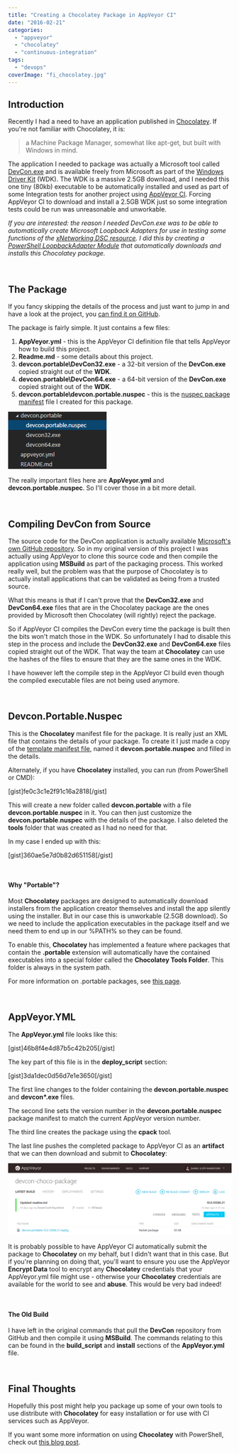 ```yaml
---
title: "Creating a Chocolatey Package in AppVeyor CI"
date: "2016-02-21"
categories:
  - "appveyor"
  - "chocolatey"
  - "continuous-integration"
tags:
  - "devops"
coverImage: "fi_chocolatey.jpg"
---
```


## Introduction

Recently I had a need to have an application published in [Chocolatey](http://www.chocolatey.org/). If you're not familiar with Chocolatey, it is:

> a Machine Package Manager, somewhat like apt-get, but built with Windows in mind.

The application I needed to package was actually a Microsoft tool called [DevCon.exe](https://msdn.microsoft.com/en-us/library/windows/hardware/ff544707%28v=vs.85%29.aspx) and is available freely from Microsoft as part of the [Windows Driver Kit](https://msdn.microsoft.com/en-us/windows/hardware/hh852365) (WDK). The WDK is a massive 2.5GB download, and I needed this one tiny (80kb) executable to be automatically installed and used as part of some Integration tests for another project using [AppVeyor CI](http://www.appveyor.com/). Forcing AppVeyor CI to download and install a 2.5GB WDK just so some integration tests could be run was unreasonable and unworkable.

_If you are interested: the reason I needed DevCon.exe was to be able to automatically create Microsoft Loopback Adapters for use in testing some functions of the [xNetworking DSC resource](https://github.com/PowerShell/xNetworking). I did this by creating a [PowerShell LoopbackAdapter Module](https://www.powershellgallery.com/packages/LoopbackAdapter/1.0.0.16) that automatically downloads and installs this Chocolatey package._

 

## The Package

If you fancy skipping the details of the process and just want to jump in and have a look at the project, you [can find it on GitHub](https://github.com/PlagueHO/devcon-choco-package).

The package is fairly simple. It just contains a few files:

1. **AppVeyor.yml** - this is the AppVeyor CI definition file that tells AppVeyor how to build this project.
2. **Readme.md** - some details about this project.
3. **devcon.portable\\DevCon32.exe** - a 32-bit version of the **DevCon.exe** copied straight out of the **WDK**.
4. **devcon.portable\\DevCon64.exe** - a 64-bit version of the **DevCon.exe** copied straight out of the **WDK**.
5. **devcon.portable\\devcon.portable.nuspec** - this is the [nuspec package manifest](https://docs.nuget.org/create/nuspec-reference) file I created for this package.

![ss_devconchoco_filestructure](/images/ss_devconchoco_filestructure.png)

The really important files here are **AppVeyor.yml** and **devcon.portable.nuspec**. So I'll cover those in a bit more detail.

 

## Compiling DevCon from Source

The source code for the DevCon application is actually available [Microsoft's own GitHub repository](https://github.com/Microsoft/Windows-driver-samples). So in my original version of this project I was actually using AppVeyor to clone this source code and then compile the application using **MSBuild** as part of the packaging process. This worked really well, but the problem was that the purpose of Chocolatey is to actually install applications that can be validated as being from a trusted source.

What this means is that if I can't prove that the **DevCon32.exe** and **DevCon64.exe** files that are in the Chocolatey package are the ones provided by Microsoft then Chocolatey (will rightly) reject the package.

So if AppVeyor CI compiles the DevCon every time the package is built then the bits won't match those in the WDK. So unfortunately I had to disable this step in the process and include the **DevCon32.exe** and **DevCon64.exe** files copied straight out of the WDK. That way the team at **Chocolatey** can use the hashes of the files to ensure that they are the same ones in the WDK.

I have however left the compile step in the AppVeyor CI build even though the compiled executable files are not being used anymore.

 

## Devcon.Portable.Nuspec

This is the **Chocolatey** manifest file for the package. It is really just an XML file that contains the details of your package. To create it I just made a copy of the [template manifest file](https://github.com/chocolatey/chocolateytemplates/blob/master/_templates/chocolatey/__NAME__.nuspec), named it **devcon.portable.nuspec** and filled in the details.

Alternately, if you have **Chocolatey** installed, you can run (from PowerShell or CMD):

\[gist\]fe0c3c1e2f91c16a2818\[/gist\]

This will create a new folder called **devcon.portable** with a file **devcon.portable**.**nuspec** in it. You can then just customize the **devcon.portable**.**nuspec** with the details of the package. I also deleted the **tools** folder that was created as I had no need for that.

In my case I ended up with this:

\[gist\]360ae5e7d0b82d651158\[/gist\]

 

#### Why "Portable"?

Most **Chocolatey** packages are designed to automatically download installers from the application creator themselves and install the app silently using the installer. But in our case this is unworkable (2.5GB download). So we need to include the application executables in the package itself and we need them to end up in our %PATH% so they can be found.

To enable this, **Chocolatey** has implemented a feature where packages that contain the **.portable** extension will automatically have the contained executables into a special folder called the **Chocolatey Tools Folder**. This folder is always in the system path.

For more information on .portable packages, see [this page](https://github.com/chocolatey/choco/wiki/ChocolateyFAQs#portable-application--something-that-doesnt-require-a-system-install-to-use).

 

## AppVeyor.YML

The **AppVeyor.yml** file looks like this:

\[gist\]46b8f4e4d87b5c42b205\[/gist\]

The key part of this file is in the **deploy\_script** section:

\[gist\]3da1dec0d56d7e1e3650\[/gist\]

The first line changes to the folder containing the **devcon.portable.nuspec** and **devcon\*.exe** files.

The second line sets the version number in the **devcon.portable.nuspec** package manifest to match the current AppVeyor version number.

The third line creates the package using the **cpack** tool.

The last line pushes the completed package to AppVeyor CI as an **artifact** that we can then download and submit to **Chocolatey**:

![ss_devconchoco_appveyorciartifacts](/images/ss_devconchoco_appveyorciartifacts.png)

It is probably possible to have AppVeyor CI automatically submit the package to **Chocolatey** on my behalf, but I didn't want that in this case. But if you're planning on doing that, you'll want to ensure you use the AppVeyor **Encrypt Data** tool to encrypt any **Chocolatey** credentials that your AppVeyor.yml file might use - otherwise your **Chocolatey** credentials are available for the world to see and **abuse**. This would be very bad indeed!

 

#### The Old Build

I have left in the original commands that pull the **DevCon** repository from GitHub and then compile it using **MSBuild**. The commands relating to this can be found in the **build\_script** and **install** sections of the **AppVeyor.yml** file.

 

## Final Thoughts

Hopefully this post might help you package up some of your own tools to use distribute with **Chocolatey** for easy installation or for use with CI services such as AppVeyor.

If you want some more information on using **Chocolatey** with PowerShell, check out [this blog post](https://blogs.technet.microsoft.com/heyscriptingguy/2014/08/23/weekend-scripter-powershell-and-chocolatey/).

